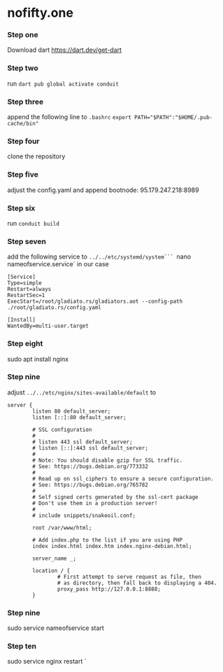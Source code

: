 # nofifty.one

### Step one 
Download dart https://dart.dev/get-dart
### Step two
run `dart pub global activate conduit`
### Step three
append the following line to `.bashrc` `export PATH="$PATH":"$HOME/.pub-cache/bin"`
### Step four
clone the repository
### Step five
adjust the config.yaml and append bootnode: 95.179.247.218:8989
### Step six
run `conduit build`
### Step seven
add the following service to `../../etc/systemd/system``` `nano nameofservice.service`
in our case
```
[Service]
Type=simple
Restart=always
RestartSec=1
ExecStart=/root/gladiato.rs/gladiators.aot --config-path ./root/gladiato.rs/config.yaml

[Install]
WantedBy=multi-user.target
```
### Step eight
sudo apt install nginx
### Step nine
adjust `../../etc/nginx/sites-available/default`
to 
```
server {
        listen 80 default_server;
        listen [::]:80 default_server;

        # SSL configuration
        #
        # listen 443 ssl default_server;
        # listen [::]:443 ssl default_server;
        #
        # Note: You should disable gzip for SSL traffic.
        # See: https://bugs.debian.org/773332
        #
        # Read up on ssl_ciphers to ensure a secure configuration.
        # See: https://bugs.debian.org/765782
        #
        # Self signed certs generated by the ssl-cert package
        # Don't use them in a production server!
        #
        # include snippets/snakeoil.conf;

        root /var/www/html;

        # Add index.php to the list if you are using PHP
        index index.html index.htm index.nginx-debian.html;

        server_name _;

        location / {
                # First attempt to serve request as file, then
                # as directory, then fall back to displaying a 404.
                proxy_pass http://127.0.0.1:8888;
        }
```
### Step nine
sudo service nameofservice start
### Step ten
sudo service nginx restart
`
